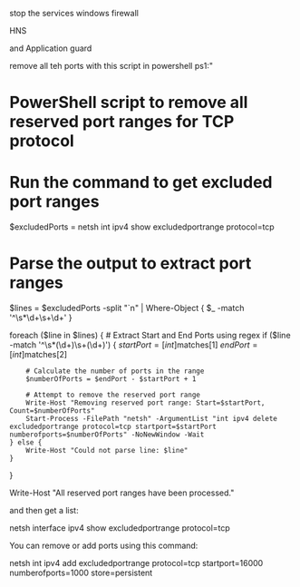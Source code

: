 stop the services windows firewall

HNS

and Application guard

remove all teh ports with this script in powershell ps1:"

# PowerShell script to remove all reserved port ranges for TCP protocol

# Run the command to get excluded port ranges
$excludedPorts = netsh int ipv4 show excludedportrange protocol=tcp

# Parse the output to extract port ranges
$lines = $excludedPorts -split "`n" | Where-Object { $_ -match '^\s*\d+\s+\d+' }

foreach ($line in $lines) {
    # Extract Start and End Ports using regex
    if ($line -match '^\s*(\d+)\s+(\d+)') {
        $startPort = [int]$matches[1]
        $endPort = [int]$matches[2]

        # Calculate the number of ports in the range
        $numberOfPorts = $endPort - $startPort + 1

        # Attempt to remove the reserved port range
        Write-Host "Removing reserved port range: Start=$startPort, Count=$numberOfPorts"
        Start-Process -FilePath "netsh" -ArgumentList "int ipv4 delete excludedportrange protocol=tcp startport=$startPort numberofports=$numberOfPorts" -NoNewWindow -Wait
    } else {
        Write-Host "Could not parse line: $line"
    }
}

Write-Host "All reserved port ranges have been processed."




and then get a list:

netsh interface ipv4 show excludedportrange protocol=tcp


You can remove or add ports using this command:




netsh int ipv4 add excludedportrange protocol=tcp startport=16000 numberofports=1000 store=persistent





